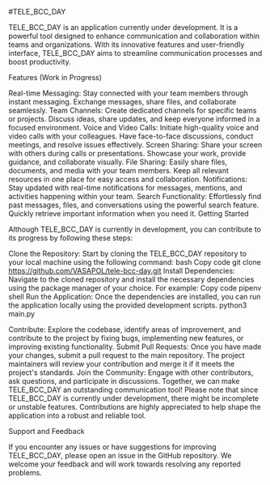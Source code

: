 #TELE_BCC_DAY

TELE_BCC_DAY is an application currently under development. It is a powerful tool designed to enhance communication and collaboration within teams and organizations. With its innovative features and user-friendly interface, TELE_BCC_DAY aims to streamline communication processes and boost productivity.

Features (Work in Progress)

Real-time Messaging: Stay connected with your team members through instant messaging. Exchange messages, share files, and collaborate seamlessly.
Team Channels: Create dedicated channels for specific teams or projects. Discuss ideas, share updates, and keep everyone informed in a focused environment.
Voice and Video Calls: Initiate high-quality voice and video calls with your colleagues. Have face-to-face discussions, conduct meetings, and resolve issues effectively.
Screen Sharing: Share your screen with others during calls or presentations. Showcase your work, provide guidance, and collaborate visually.
File Sharing: Easily share files, documents, and media with your team members. Keep all relevant resources in one place for easy access and collaboration.
Notifications: Stay updated with real-time notifications for messages, mentions, and activities happening within your team.
Search Functionality: Effortlessly find past messages, files, and conversations using the powerful search feature. Quickly retrieve important information when you need it.
Getting Started

Although TELE_BCC_DAY is currently in development, you can contribute to its progress by following these steps:

Clone the Repository: Start by cloning the TELE_BCC_DAY repository to your local machine using the following command:
bash
Copy code
git clone https://github.com/VASAPOL/tele-bcc-day.git
Install Dependencies: Navigate to the cloned repository and install the necessary dependencies using the package manager of your choice. For example:
Copy code
pipenv shell
Run the Application: Once the dependencies are installed, you can run the application locally using the provided development scripts. 
python3 main.py

Contribute: Explore the codebase, identify areas of improvement, and contribute to the project by fixing bugs, implementing new features, or improving existing functionality.
Submit Pull Requests: Once you have made your changes, submit a pull request to the main repository. The project maintainers will review your contribution and merge it if it meets the project's standards.
Join the Community: Engage with other contributors, ask questions, and participate in discussions. Together, we can make TELE_BCC_DAY an outstanding communication tool!
Please note that since TELE_BCC_DAY is currently under development, there might be incomplete or unstable features. Contributions are highly appreciated to help shape the application into a robust and reliable tool.

Support and Feedback

If you encounter any issues or have suggestions for improving TELE_BCC_DAY, please open an issue in the GitHub repository. We welcome your feedback and will work towards resolving any reported problems.
